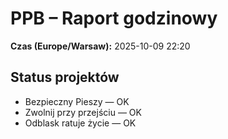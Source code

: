 # PPB – Raport godzinowy
**Czas (Europe/Warsaw):** 2025-10-09 22:20

## Status projektów
- Bezpieczny Pieszy — OK
- Zwolnij przy przejściu — OK
- Odblask ratuje życie — OK

